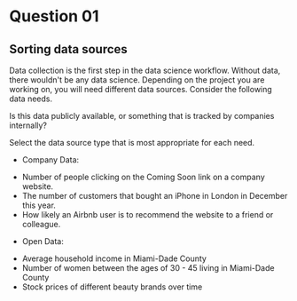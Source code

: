 # Question 01

## Sorting data sources

Data collection is the first step in the data science workflow. Without data, there wouldn't be any data science. Depending on the project you are working on, you will need different data sources. Consider the following data needs.

Is this data publicly available, or something that is tracked by companies internally?

Select the data source type that is most appropriate for each need.

* Company Data:
- Number of people clicking on the Coming Soon link on a company website.
- The number of customers that bought an iPhone in London in December this year.
- How likely an Airbnb user is to recommend the website to a friend or colleague.

* Open Data:
- Average household income in Miami-Dade County
- Number of women between the ages of 30 - 45 living in Miami-Dade County
- Stock prices of different beauty brands over time
